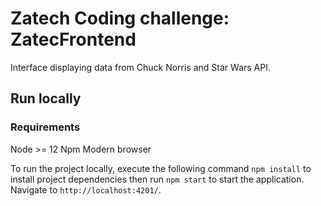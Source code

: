# Zatech Coding challenge: ZatecFrontend


Interface displaying data from Chuck Norris and Star Wars API.


## Run locally

### Requirements
Node >= 12
Npm
Modern browser

To run the project locally, execute the following command
`npm install` to install project dependencies then run `npm start` to start the application.
 Navigate to `http://localhost:4201/`.

 